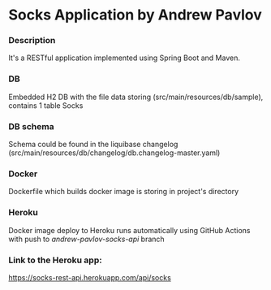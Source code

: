 # Socks Application by Andrew Pavlov
### Description
It's a RESTful application implemented using Spring Boot and Maven.
### DB 
Embedded H2 DB with the file data storing (src/main/resources/db/sample), contains 1 table Socks
### DB schema
Schema could be found in the liquibase changelog (src/main/resources/db/changelog/db.changelog-master.yaml)
### Docker
Dockerfile which builds docker image is storing in project's directory
### Heroku
Docker image deploy to Heroku runs automatically using GitHub Actions with push to *andrew-pavlov-socks-api* branch
### Link to the Heroku app:
https://socks-rest-api.herokuapp.com/api/socks
